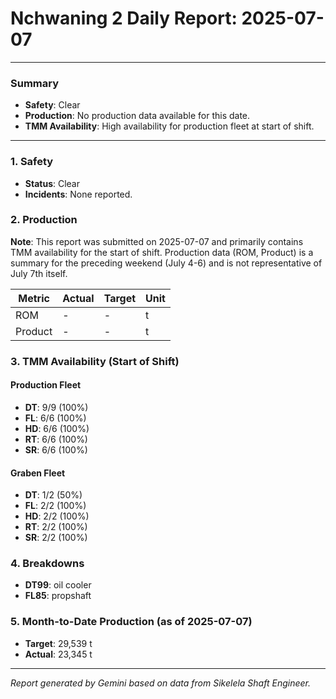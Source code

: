 # Nchwaning 2 Daily Report: 2025-07-07

---

### Summary

- **Safety**: Clear
- **Production**: No production data available for this date.
- **TMM Availability**: High availability for production fleet at start of shift.

---

### 1. Safety

- **Status**: Clear
- **Incidents**: None reported.

### 2. Production

**Note**: This report was submitted on 2025-07-07 and primarily contains TMM availability for the start of shift. Production data (ROM, Product) is a summary for the preceding weekend (July 4-6) and is not representative of July 7th itself.

| Metric  | Actual | Target | Unit |
|---------|--------|--------|------|
| ROM     | -      | -      | t    |
| Product | -      | -      | t    |

### 3. TMM Availability (Start of Shift)

#### Production Fleet
- **DT**: 9/9 (100%)
- **FL**: 6/6 (100%)
- **HD**: 6/6 (100%)
- **RT**: 6/6 (100%)
- **SR**: 6/6 (100%)

#### Graben Fleet
- **DT**: 1/2 (50%)
- **FL**: 2/2 (100%)
- **HD**: 2/2 (100%)
- **RT**: 2/2 (100%)
- **SR**: 2/2 (100%)

### 4. Breakdowns

- **DT99**: oil cooler
- **FL85**: propshaft

### 5. Month-to-Date Production (as of 2025-07-07)

- **Target**: 29,539 t
- **Actual**: 23,345 t

---
*Report generated by Gemini based on data from Sikelela Shaft Engineer.*
